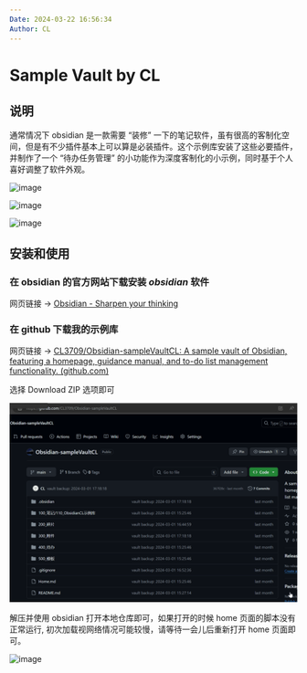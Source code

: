 ```yaml
---
Date: 2024-03-22 16:56:34
Author: CL
---
```


# Sample Vault by CL

## 说明

通常情况下 obsidian 是一款需要 “装修” 一下的笔记软件，虽有很高的客制化空间，但是有不少插件基本上可以算是必装插件。这个示例库安装了这些必要插件，并制作了一个 “待办任务管理” 的小功能作为深度客制化的小示例，同时基于个人喜好调整了软件外观。

![image](https://github.com/CL3709/Obsidian-sampleVaultCL/assets/140160162/34e2e433-7215-436a-bed1-8d93bb51f7e3)

![image](https://github.com/CL3709/Obsidian-sampleVaultCL/assets/140160162/125a5c25-5ae8-4a79-afc8-db4cb7f538a3)

![image](https://github.com/CL3709/Obsidian-sampleVaultCL/assets/140160162/83464ffd-c859-44bf-91ee-3f5c3d1ccd5e)

## 安装和使用

### 在 obsidian 的官方网站下载安装 *obsidian* 软件

网页链接 -> [Obsidian - Sharpen your thinking](https://obsidian.md/)

### 在 github 下载我的示例库

网页链接 -> [CL3709/Obsidian-sampleVaultCL: A sample vault of Obsidian, featuring a homepage, guidance manual, and to-do list management functionality. (github.com)](https://github.com/CL3709/Obsidian-sampleVaultCL)

选择 Download ZIP 选项即可

![image](300_附件/1.gif)

解压并使用 obsidian 打开本地仓库即可，如果打开的时候 home 页面的脚本没有正常运行, 初次加载视网络情况可能较慢，请等待一会儿后重新打开 home 页面即可。

![image](https://github.com/CL3709/Obsidian-sampleVaultCL/assets/140160162/8ef21448-f8f4-4a33-9fae-27fb00f7de15)


